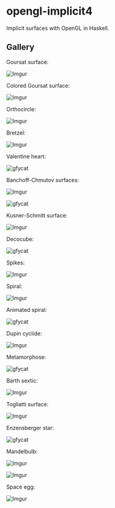 # opengl-implicit4

Implicit surfaces with OpenGL in Haskell.

## Gallery

Goursat surface:

![Imgur](https://i.imgur.com/LCIEagk.png)

Colored Goursat surface:

![Imgur](https://i.imgur.com/hMAERyo.png)

Orthocircle:

![Imgur](https://i.imgur.com/sh9MJyH.png)

Bretzel:

![Imgur](https://i.imgur.com/I7rzB4Z.png)

Valentine heart:

![gfycat](https://thumbs.gfycat.com/ImpassionedAlertAmethystgemclam-size_restricted.gif)

Banchoff-Chmutov surfaces:

![Imgur](https://i.imgur.com/KOApMfA.png)

![gfycat](https://thumbs.gfycat.com/TatteredPeskyCobra-size_restricted.gif)

Kusner-Schmitt surface:

![Imgur](https://i.imgur.com/kMNiTuZ.png)

Decocube:

![gfycat](https://thumbs.gfycat.com/MilkyWeightyIncatern-size_restricted.gif)

Spikes:

![Imgur](https://i.imgur.com/RASpZa4.png)

Spiral:

![Imgur](https://i.imgur.com/z5jvYHV.png)

Animated spiral:

![gfycat](https://thumbs.gfycat.com/DependableCaringHog-size_restricted.gif)

Dupin cyclide:

![Imgur](https://i.imgur.com/nWGi8Fo.png)

Metamorphose:

![gfycat](https://thumbs.gfycat.com/SkeletalDismalAlbino-size_restricted.gif)

Barth sextic:

![Imgur](https://i.imgur.com/jeX4zeD.png)

Togliatti surface:

![Imgur](https://i.imgur.com/CqZeLoV.png)

Enzensberger star:

![gfycat](https://thumbs.gfycat.com/IncompatibleUnhealthyKob-size_restricted.gif)

Mandelbulb:

![Imgur](https://i.imgur.com/kMwd0DW.png)

![Imgur](https://i.imgur.com/Sdhr0lB.png)

Space egg:

![Imgur](https://i.imgur.com/eQi0aPn.png)
